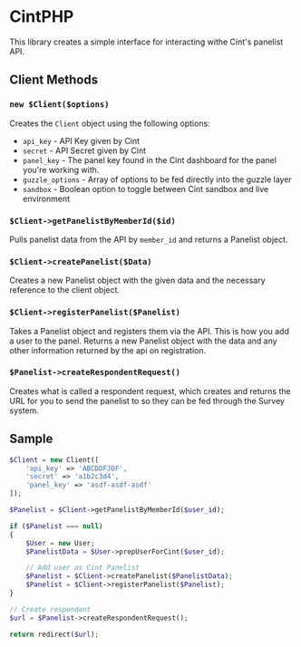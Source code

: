 # CintPHP

This library creates a simple interface for interacting withe Cint's panelist API.

## Client Methods


### `new $Client($options)`

Creates the `Client` object using the following options:

- `api_key` - API Key given by Cint
- `secret` - API Secret given by Cint
- `panel_key` - The panel key found in the Cint dashboard for the panel you're working with.
- `guzzle_options` - Array of options to be fed directly into the guzzle layer
- `sandbox` - Boolean option to toggle between Cint sandbox and live environment

### `$Client->getPanelistByMemberId($id)`

Pulls panelist data from the API by `member_id` and returns a Panelist object.

### `$Client->createPanelist($Data)`

Creates a new Panelist object with the given data and the necessary reference to the client object.

### `$Client->registerPanelist($Panelist)`

Takes a Panelist object and registers them via the API. This is how you add a user to the panel. Returns a new Panelist object with the data and any other information returned by the api on registration.

### `$Panelist->createRespondentRequest()`

Creates what is called a respondent request, which creates and returns the URL for you to send the panelist to so they can be fed through the Survey system.

## Sample


```php
$Client = new Client([
	'api_key' => 'ABCDDFJDF',
	'secret' => 'a1b2c3d4',
	'panel_key' => 'asdf-asdf-asdf'
]);

$Panelist = $Client->getPanelistByMemberId($user_id);

if ($Panelist === null)
{
	$User = new User;
	$PanelistData = $User->prepUserForCint($user_id);

	// Add user as Cint Panelist
	$Panelist = $Client->createPanelist($PanelistData);
	$Panelist = $Client->registerPanelist($Panelist);
}

// Create respondent
$url = $Panelist->createRespondentRequest();

return redirect($url);
```
